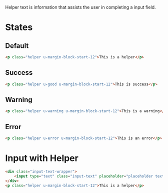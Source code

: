 Helper text is information that assists the user in completing a input field.

# States
## Default
```html
<p class="helper u-margin-block-start-12">This is a helper</p>
```
## Success
```html
<p class="helper u-good u-margin-block-start-12">This is success</p>
```
## Warning
```html
<p class="helper u-warning u-margin-block-start-12">This is a warning</p>
```
## Error
```html
<p class="helper u-error u-margin-block-start-12">This is an error</p>
```

# Input with Helper

```html
<div class="input-text-wrapper">
    <input type="text" class="input-text" placeholder="placeholder text">
</div>
<p class="helper u-margin-block-start-12">This is a helper</p>
```

